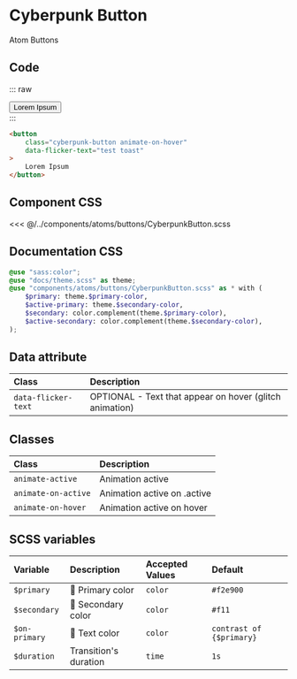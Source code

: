 # Cyberpunk Button
<Badge type="tip">Atom</Badge> <Badge type="info">Buttons</Badge>

## Code

::: raw
<div class="dev-section">
    <button
        class="cyberpunk-button animate-on-hover"
        data-flicker-text="test toast"
    >
        Lorem Ipsum
    </button>
</div>
:::

```html
<button
    class="cyberpunk-button animate-on-hover"
    data-flicker-text="test toast"
>
    Lorem Ipsum
</button>
```

## Component CSS

<<< @/../components/atoms/buttons/CyberpunkButton.scss

## Documentation CSS

```scss
@use "sass:color";
@use "docs/theme.scss" as theme;
@use "components/atoms/buttons/CyberpunkButton.scss" as * with (
    $primary: theme.$primary-color,
    $active-primary: theme.$secondary-color,
    $secondary: color.complement(theme.$primary-color),
    $active-secondary: color.complement(theme.$secondary-color),
);
```


## Data attribute

| Class                  | Description                                             |
|:-----------------------|:--------------------------------------------------------|
| `data-flicker-text`    | OPTIONAL - Text that appear on hover (glitch animation) |

## Classes

| Class               | Description                 |
|:--------------------|:----------------------------|
| `animate-active`    | Animation active            |
| `animate-on-active` | Animation active on .active |
| `animate-on-hover`  | Animation active on hover   |

## SCSS variables

| Variable      | Description                                    | Accepted Values | Default                  |
|:--------------|:-----------------------------------------------|:----------------|:-------------------------|
| `$primary`    | :first_quarter_moon_with_face: Primary color   | `color`         | `#f2e900`                |
| `$secondary`  | :first_quarter_moon_with_face: Secondary color | `color`         | `#f11`                   |
| `$on-primary` | :first_quarter_moon_with_face: Text color      | `color`         | `contrast of {$primary}` |
| `$duration`   | Transition's duration                          | `time`          | `1s`                     |

<style lang="scss">
@use "sass:color";
@use "docs/theme.scss" as theme;
@use "components/atoms/buttons/CyberpunkButton.scss" as * with (
    $primary: theme.$primary-color,
    $active-primary: theme.$secondary-color,
    $secondary: color.complement(theme.$primary-color),
    $active-secondary: color.complement(theme.$secondary-color),
);
</style>